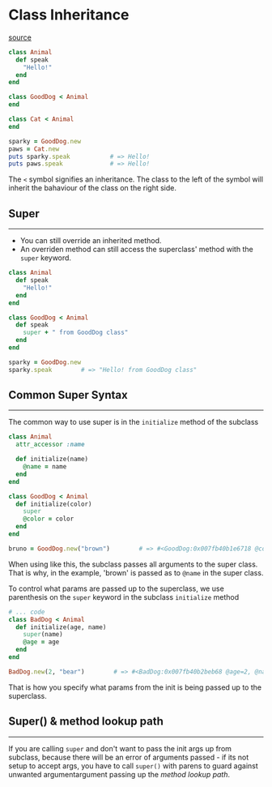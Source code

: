# Class Inheritance

[source](https://launchschool.com/books/oo_ruby/read/inheritance)

```ruby
class Animal
  def speak
    "Hello!"
  end
end

class GoodDog < Animal
end

class Cat < Animal
end

sparky = GoodDog.new
paws = Cat.new
puts sparky.speak           # => Hello!
puts paws.speak             # => Hello!
```

The `<` symbol signifies an inheritance.
The class to the left of the symbol will inherit the bahaviour of the class
on the right side.

## Super

---

- You can still override an inherited method.
- An overriden method can still access the superclass' method with
  the `super` keyword.

```ruby
class Animal
  def speak
    "Hello!"
  end
end

class GoodDog < Animal
  def speak
    super + " from GoodDog class"
  end
end

sparky = GoodDog.new
sparky.speak        # => "Hello! from GoodDog class"
```

## Common Super Syntax

---

The common way to use super is in the `initialize` method of the subclass

```ruby
class Animal
  attr_accessor :name

  def initialize(name)
    @name = name
  end
end

class GoodDog < Animal
  def initialize(color)
    super
    @color = color
  end
end

bruno = GoodDog.new("brown")        # => #<GoodDog:0x007fb40b1e6718 @color="brown", @name="brown">
```

When using like this, the subclass passes all arguments to the super class.
That is why, in the example, 'brown' is passed as to `@name` in the super class.

To control what params are passed up to the superclass, we use parenthesis on 
the `super` keyword in the subclass `initialize` method

```ruby
# ... code
class BadDog < Animal
  def initialize(age, name)
    super(name)
    @age = age
  end
end

BadDog.new(2, "bear")        # => #<BadDog:0x007fb40b2beb68 @age=2, @name="bear">
```
That is how you specify what params from the init is being passed up to the 
superclass.

## Super() & method lookup path

---

If you are calling `super` and don't want to pass the init args up from
subclass, because there will be an error of arguments passed - if its not setup
to accept args, you have to call `super()` with parens to guard against
unwanted argumentargument passing up the _method lookup path_.
